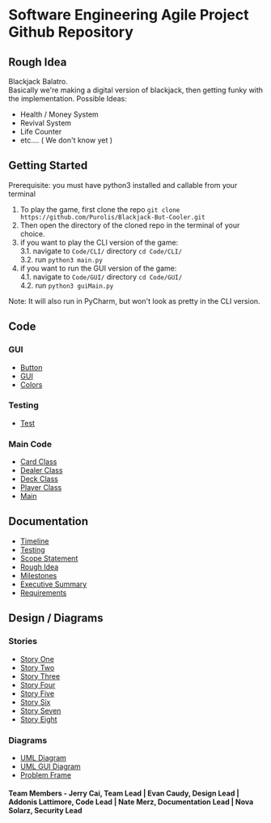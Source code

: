 # Software Engineering Agile Project Github Repository
## Rough Idea
Blackjack Balatro.<br>
Basically we're making a digital version of blackjack, then getting funky with the implementation.
Possible Ideas:
- Health / Money System
- Revival System
- Life Counter
- etc.... ( We don't know yet )

## Getting Started
Prerequisite: you must have python3 installed and callable from your terminal

1. To play the game, first clone the repo `git clone https://github.com/Purolis/Blackjack-But-Cooler.git`
2. Then open the directory of the cloned repo in the terminal of your choice.
3. if you want to play the CLI version of the game:<br>
  3.1. navigate to `Code/CLI/` directory `cd Code/CLI/`<br>
  3.2. run `python3 main.py`
4. if you want to run the GUI version of the game:<br>
  4.1. navigate to `Code/GUI/` directory `cd Code/GUI/`<br>
  4.2. run `python3 guiMain.py`

Note: It will also run in PyCharm, but won't look as pretty in the CLI version.

## Code
### GUI
- [Button](https://github.com/Purolis/Blackjack-But-Cooler/blob/main/Code/Button.py)
- [GUI](https://github.com/Purolis/Blackjack-But-Cooler/blob/main/Code/guiMain.py)
- [Colors](https://github.com/Purolis/Blackjack-But-Cooler/blob/main/Code/Colors.py)
### Testing
- [Test](https://github.com/Purolis/Blackjack-But-Cooler/blob/main/Code/test.py)
### Main Code
- [Card Class](https://github.com/Purolis/Blackjack-But-Cooler/blob/main/Code/Card.py)
- [Dealer Class](https://github.com/Purolis/Blackjack-But-Cooler/blob/main/Code/Dealer.py)
- [Deck Class](https://github.com/Purolis/Blackjack-But-Cooler/blob/main/Code/Deck.py)
- [Player Class](https://github.com/Purolis/Blackjack-But-Cooler/blob/main/Code/Player.py)
- [Main](https://github.com/Purolis/Blackjack-But-Cooler/blob/main/Code/main.py)

## Documentation
- [Timeline](https://github.com/Purolis/Blackjack-But-Cooler/blob/main/Documentation/Timeline.png)
- [Testing](https://github.com/Purolis/Blackjack-But-Cooler/blob/main/Documentation/Testing.md)
- [Scope Statement](https://github.com/Purolis/Blackjack-But-Cooler/blob/main/Documentation/Scope%20Statement.md)
- [Rough Idea](https://github.com/Purolis/Blackjack-But-Cooler/blob/main/Documentation/Rough%20Idea.md)
- [Milestones](https://github.com/Purolis/Blackjack-But-Cooler/blob/main/Documentation/Milestones.md)
- [Executive Summary](https://github.com/Purolis/Blackjack-But-Cooler/blob/main/Documentation/Executive%20Summary.md)
- [Requirements](https://github.com/Purolis/Blackjack-But-Cooler/blob/main/Documentation/Requirements%20.md)

## Design / Diagrams
### Stories
- [Story One](https://github.com/Purolis/Blackjack-But-Cooler/blob/main/Stories/Story%20One.jpg)
- [Story Two](https://github.com/Purolis/Blackjack-But-Cooler/blob/main/Stories/Story%20Two.jpg)
- [Story Three](https://github.com/Purolis/Blackjack-But-Cooler/blob/main/Stories/Story%20Three.jpg)
- [Story Four](https://github.com/Purolis/Blackjack-But-Cooler/blob/main/Stories/Story%20Four.jpg)
- [Story Five](https://github.com/Purolis/Blackjack-But-Cooler/blob/main/Stories/Story%20Five.jpg)
- [Story Six](https://github.com/Purolis/Blackjack-But-Cooler/blob/main/Stories/Story%20Six.jpg)
- [Story Seven](https://github.com/Purolis/Blackjack-But-Cooler/blob/main/Stories/Story%20Seven.jpg)
- [Story Eight](https://github.com/Purolis/Blackjack-But-Cooler/blob/main/Stories/Story%20SEight.jpg)
### Diagrams
- [UML Diagram](https://github.com/Purolis/Blackjack-But-Cooler/blob/main/Documentation/Diagrams/Blackjack%20UML.jpg)
- [UML GUI Diagram](https://github.com/Purolis/Blackjack-But-Cooler/blob/main/Documentation/Diagrams/UML_UI_diagram.png)
- [Problem Frame](https://github.com/Purolis/Blackjack-But-Cooler/blob/main/Documentation/Diagrams/Problem%20Frame.jpg)



#### Team Members - Jerry Cai, Team Lead | Evan Caudy, Design Lead | Addonis Lattimore, Code Lead | Nate Merz, Documentation Lead | Nova Solarz, Security Lead
